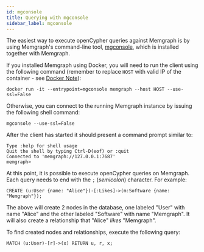 ```yaml
---
id: mgconsole
title: Querying with mgconsole
sidebar_label: mgconsole
---
```


The easiest way to execute openCypher queries against Memgraph is by using
Memgraph's command-line tool, [mgconsole](https://github.com/memgraph/mgconsole), which is installed
together with Memgraph.

If you installed Memgraph using Docker, you will need to run the client
using the following command (remember to replace `HOST` with valid IP of
the container - see [Docker Note](/database-functionalities/work-with-docker.md#docker-container-ip-address)):

```
docker run -it --entrypoint=mgconsole memgraph --host HOST --use-ssl=False
```

Otherwise, you can connect to the running Memgraph instance by
issuing the following shell command:

```
mgconsole --use-ssl=False
```

After the client has started it should present a command prompt similar to:

```
Type :help for shell usage
Quit the shell by typing Ctrl-D(eof) or :quit
Connected to 'memgraph://127.0.0.1:7687'
memgraph>
```

At this point, it is possible to execute openCypher queries on Memgraph. Each
query needs to end with the `;` (*semicolon*) character. For example:

```cypher
CREATE (u:User {name: "Alice"})-[:Likes]->(m:Software {name: "Memgraph"});
```

The above will create 2 nodes in the database, one labeled "User" with name
"Alice" and the other labeled "Software" with name "Memgraph". It will also
create a relationship that "Alice" *likes* "Memgraph".

To find created nodes and relationships, execute the following query:

```cypher
MATCH (u:User)-[r]->(x) RETURN u, r, x;
```

